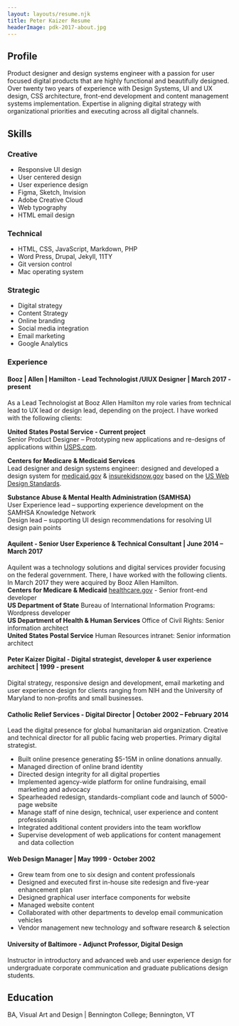 ```yaml
---
layout: layouts/resume.njk
title: Peter Kaizer Resume
headerImage: pdk-2017-about.jpg
---
```


## Profile

Product designer and design systems engineer with a passion for user focused digital products that are highly functional and beautifully designed. Over twenty two years of experience with Design Systems, UI and UX design, CSS architecture, front-end development and content management systems implementation. Expertise in aligning digital strategy with organizational priorities and executing across all digital channels.

## Skills

<div class="skills">
<div>
<h3>Creative</h3>
<ul>
<li>Responsive UI design</li>
<li>User centered design</li>
<li>User experience design</li>
<li>Figma, Sketch, Invision</li>
<li>Adobe Creative Cloud</li>
<li>Web typography</li>
<li>HTML email design</li>
</ul>
</div>
<div>
<h3>Technical</h3>
<ul>
<li>HTML, CSS, JavaScript, Markdown, PHP</li>
<li>Word Press, Drupal, Jekyll, 11TY</li>
<li>Git version control</li>
<li>Mac operating system</li>
</ul>
</div>
<div>
<h3>Strategic</h3>
<ul>
<li>Digital strategy</li>
<li>Content Strategy</li>
<li>Online branding</li>
<li>Social media integration</li>
<li>Email marketing</li>
<li>Google Analytics</li>
</ul>
</div>
</div>

### Experience
#### Booz | Allen | Hamilton - Lead Technologist /UIUX Designer | March 2017 - present
As a Lead Technologist at Booz Allen Hamilton my role varies from technical lead to UX lead or design lead, depending on the project. I have worked with the following clients:

**United States Postal Service - Current project**<br />
Senior Product Designer – Prototyping new applications and re-designs of applications within [USPS.com](https://www.usps.com).

**Centers for Medicare & Medicaid Services**<br />
Lead  designer and design systems engineer: designed and developed a design system for [medicaid.gov](https://www.medicaid.gov) & [insurekidsnow.gov](https://www.insurekidsnow.gov) based on the [US Web Design Standards](https://designsystem.digital.gov).

**Substance Abuse & Mental Health Administration (SAMHSA)**<br />
User Experience lead – supporting experience development on the SAMHSA Knowledge Network<br />
Design lead – supporting UI design recommendations for resolving UI design pain points<br />

#### Aquilent - Senior User Experience & Technical Consultant | June 2014 – March 2017
Aquilent was a technology solutions and digital services provider focusing on the federal government. There, I have worked with the following clients. In March 2017 they were acquired by Booz Allen Hamilton.<br />
**Centers for Medicare & Medicaid** [healthcare.gov](https://www.healthcare.gov) - Senior front-end developer<br />
**US Department of State** Bureau of International Information Programs: Wordpress developer<br />
**US Department of Health & Human Services** Office of Civil Rights: Senior information architect<br />
**United States Postal Service**  Human Resources intranet: Senior information architect

#### Peter Kaizer Digital - Digital strategist, developer & user experience architect | 1999 - present
Digital strategy, responsive design and development, email marketing and user experience design for clients ranging from NIH and the University of Maryland to non-profits and small businesses.

#### Catholic Relief Services - Digital Director | October 2002 – February 2014
Lead the digital presence for global humanitarian aid organization.  Creative and technical director for all public facing web properties. Primary digital strategist.
- Built online presence generating $5-15M in online donations annually.
- Managed direction of online brand identity
- Directed design integrity for all digital properties
- Implemented agency-wide platform for online fundraising, email marketing and advocacy
- Spearheaded redesign, standards-compliant code and launch of 5000-page website
- Manage staff of nine design, technical, user experience and content professionals
- Integrated additional content providers into the team workflow
- Supervise development of web applications for content management and data collection

#### Web Design Manager | May 1999 - October 2002
- Grew team from one to six design and content professionals
- Designed and executed first in-house site redesign and five-year enhancement plan
- Designed graphical user interface components for website
- Managed website content
- Collaborated with other departments to develop email communication vehicles
- Vendor management  new technology and software research & selection

#### University of Baltimore - Adjunct Professor, Digital Design
Instructor in introductory and advanced web and user experience design for undergraduate corporate communication and graduate publications design students.

## Education
BA, Visual Art and Design | Bennington College; Bennington, VT

